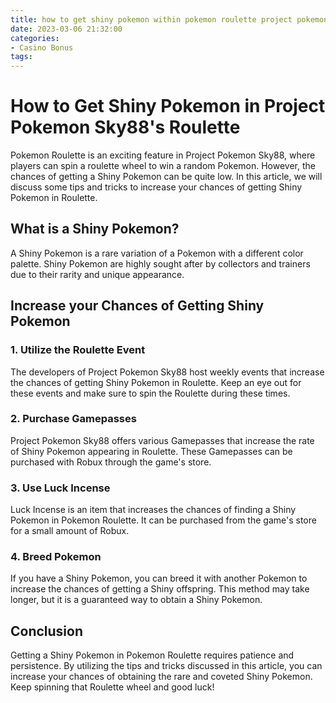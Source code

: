 ```yaml
---
title: how to get shiny pokemon within pokemon roulette project pokemon Sky88
date: 2023-03-06 21:32:00
categories:
- Casino Bonus
tags:
---
```



# How to Get Shiny Pokemon in Project Pokemon Sky88's Roulette

Pokemon Roulette is an exciting feature in Project Pokemon Sky88, where players can spin a roulette wheel to win a random Pokemon. However, the chances of getting a Shiny Pokemon can be quite low. In this article, we will discuss some tips and tricks to increase your chances of getting Shiny Pokemon in Roulette.

## What is a Shiny Pokemon?

A Shiny Pokemon is a rare variation of a Pokemon with a different color palette. Shiny Pokemon are highly sought after by collectors and trainers due to their rarity and unique appearance.

## Increase your Chances of Getting Shiny Pokemon

### 1. Utilize the Roulette Event

The developers of Project Pokemon Sky88 host weekly events that increase the chances of getting Shiny Pokemon in Roulette. Keep an eye out for these events and make sure to spin the Roulette during these times.

### 2. Purchase Gamepasses

Project Pokemon Sky88 offers various Gamepasses that increase the rate of Shiny Pokemon appearing in Roulette. These Gamepasses can be purchased with Robux through the game's store.

### 3. Use Luck Incense

Luck Incense is an item that increases the chances of finding a Shiny Pokemon in Pokemon Roulette. It can be purchased from the game's store for a small amount of Robux.

### 4. Breed Pokemon

If you have a Shiny Pokemon, you can breed it with another Pokemon to increase the chances of getting a Shiny offspring. This method may take longer, but it is a guaranteed way to obtain a Shiny Pokemon.

## Conclusion

Getting a Shiny Pokemon in Pokemon Roulette requires patience and persistence. By utilizing the tips and tricks discussed in this article, you can increase your chances of obtaining the rare and coveted Shiny Pokemon. Keep spinning that Roulette wheel and good luck!